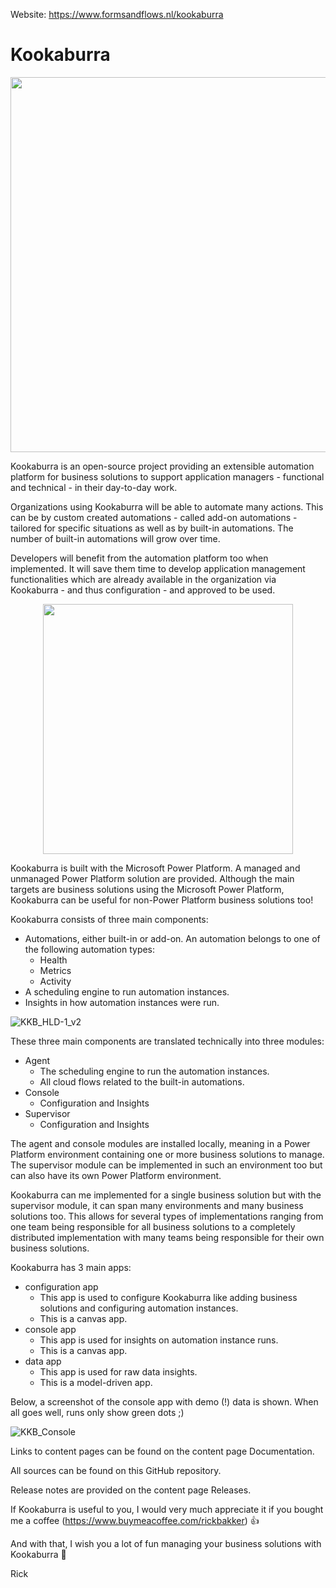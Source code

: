 Website: https://www.formsandflows.nl/kookaburra

# Kookaburra
<p align="center"> <img src="https://github.com/user-attachments/assets/9262bd76-f647-4876-b4cb-33c5b117961a" width=600px></p>

Kookaburra is an open-source project providing an extensible automation platform for business solutions to support application managers - functional and technical - in their day-to-day work.

Organizations using Kookaburra will be able to automate many actions. This can be by custom created automations - called add-on automations - tailored for specific situations as well as by built-in automations. The number of built-in automations will grow over time.

Developers will benefit from the automation platform too when implemented. It will save them time to develop application management functionalities which are already available in the organization via Kookaburra - and thus configuration - and approved to be used.

<p align="center"> <img src="https://github.com/user-attachments/assets/80f2f3d8-652c-46ea-8b42-078b0254626a" width=400px></p>

Kookaburra is built with the Microsoft Power Platform. A managed and unmanaged Power Platform solution are provided. Although the main targets are business solutions using the Microsoft Power Platform, Kookaburra can be useful for non-Power Platform business solutions too!

Kookaburra consists of three main components:
* Automations, either built-in or add-on. An automation belongs to one of the following automation types:
  * Health
  * Metrics
  * Activity
* A scheduling engine to run automation instances.
* Insights in how automation instances were run.

![KKB_HLD-1_v2](https://github.com/user-attachments/assets/50c920ce-3859-4282-8ded-ef864b7a7b23)

These three main components are translated technically into three modules:
* Agent
  * The scheduling engine to run the automation instances.
  * All cloud flows related to the built-in automations.
* Console
  * Configuration and Insights
* Supervisor
  * Configuration and Insights

The agent and console modules are installed locally, meaning in a Power Platform environment containing one or more business solutions to manage. The supervisor module can be implemented in such an environment too but can also have its own Power Platform environment.

Kookaburra can me implemented for a single business solution but with the supervisor module, it can span many environments and many business solutions too. This allows for several types of implementations ranging from one team being responsible for all business solutions to a completely distributed implementation with many teams being responsible for their own business solutions.

Kookaburra has 3 main apps:
* configuration app
  * This app is used to configure Kookaburra like adding business solutions and configuring automation instances.
  * This is a canvas app.
* console app
  * This app is used for insights on automation instance runs.
  * This is a canvas app.
* data app
  * This app is used for raw data insights.
  * This is a model-driven app.

Below, a screenshot of the console app with demo (!) data is shown. When all goes well, runs only show green dots ;)

![KKB_Console](https://github.com/user-attachments/assets/c1efbcb3-7f10-4dbc-b537-c20693ff8c59)

Links to content pages can be found on the content page Documentation.

All sources can be found on this GitHub repository.

Release notes are provided on the content page Releases.

If Kookaburra is useful to you, I would very much appreciate it if you bought me a coffee (https://www.buymeacoffee.com/rickbakker) 👍

And with that, I wish you a lot of fun managing your business solutions with Kookaburra 👊

Rick
